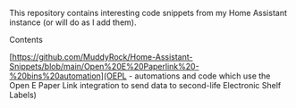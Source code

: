 This repository contains interesting code snippets from my Home Assistant instance (or will do as I add them).

Contents

[https://github.com/MuddyRock/Home-Assistant-Snippets/blob/main/Open%20E%20Paperlink%20-%20bins%20automation](OEPL - automations and code which use the Open E Paper Link integration to send data to second-life Electronic Shelf Labels)

